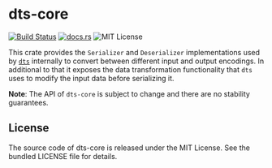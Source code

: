 # dts-core

[![Build Status](https://github.com/martinohmann/dts/workflows/ci/badge.svg)](https://github.com/martinohmann/dts/actions?query=workflow%3Aci)
[![docs.rs](https://img.shields.io/docsrs/dts-core)](https://docs.rs/dts-core)
![MIT License](https://img.shields.io/github/license/martinohmann/dts?color=blue)

This crate provides the `Serializer` and `Deserializer` implementations used
by [`dts`](https://github.com/martinohmann) internally to convert between
different input and output encodings. In additional to that it exposes the
data transformation functionality that `dts` uses to modify the input data
before serializing it.

**Note**: The API of `dts-core` is subject to change and there are no
stability guarantees.

## License

The source code of dts-core is released under the MIT License. See the bundled
LICENSE file for details.
